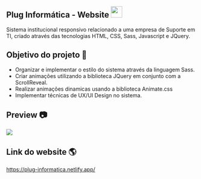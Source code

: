 ## Plug Informática - Website <img width="30px" src="https://github.com/rafael-vaz/plug-informatica-website/blob/main/image/logo/logo.svg">

Sistema institucional responsivo relacionado a uma empresa de Suporte em TI, criado através das tecnologias HTML, CSS, Sass, Javascript e JQuery. 

## Objetivo do projeto 🚀

- Organizar e implementar o estilo do sistema através da linguagem Sass.
- Criar animações utilizando a biblioteca JQuery em conjunto com a ScrollReveal.
- Realizar animações dinamicas usando a biblioteca Animate.css
- Implementar técnicas de UX/UI Design no sistema.

## Preview 📷

<img src="https://github.com/rafael-vaz/plug-informatica-website/blob/main/image/preview/page-preview.png?raw=true">

## Link do website 🌎

https://plug-informatica.netlify.app/
